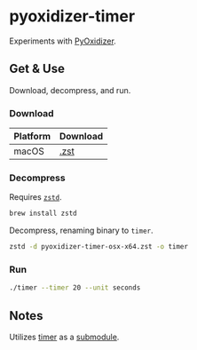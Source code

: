 # pyoxidizer-timer

Experiments with [PyOxidizer](https://github.com/indygreg/PyOxidizer).

## Get & Use

Download, decompress, and run.

### Download

| Platform            | Download                |
| --------------------| ------------------------|
| macOS               | [.zst][rl-macos]        |

[rl-macos]: https://github.com/curtisalexander/pyoxidizer-timer/releases/download/v0.1-beta/pyoxidizer-timer-osx-x64.zst


### Decompress

Requires [`zstd`](https://facebook.github.io/zstd/).

```sh
brew install zstd
```

Decompress, renaming binary to `timer`.

```sh
zstd -d pyoxidizer-timer-osx-x64.zst -o timer
```


### Run

```sh
./timer --timer 20 --unit seconds
```

## Notes

Utilizes [timer](https://github.com/curtisalexander/timer) as a [submodule](https://git-scm.com/book/en/v2/Git-Tools-Submodules).
